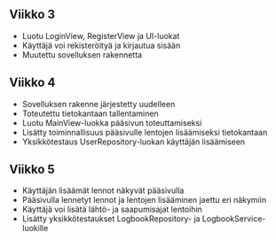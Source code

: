 ## Viikko 3

 - Luotu LoginView, RegisterView ja UI-luokat
 - Käyttäjä voi rekisteröityä ja kirjautua sisään
 - Muutettu sovelluksen rakennetta

## Viikko 4

 - Sovelluksen rakenne järjestetty uudelleen
 - Toteutettu tietokantaan tallentaminen
 - Luotu MainView-luokka pääsivun toteuttamiseksi
 - Lisätty toiminnallisuus pääsivulle lentojen lisäämiseksi tietokantaan
 - Yksikkötestaus UserRepository-luokan käyttäjän lisäämiseen

## Viikko 5

 - Käyttäjän lisäämät lennot näkyvät pääsivulla
 - Pääsivulla lennetyt lennot ja lentojen lisääminen jaettu eri näkymiin
 - Käyttäjä voi lisätä lähtö- ja saapumisajat lentoihin
 - Lisätty yksikkötestaukset LogbookRepository- ja LogbookService-luokille
